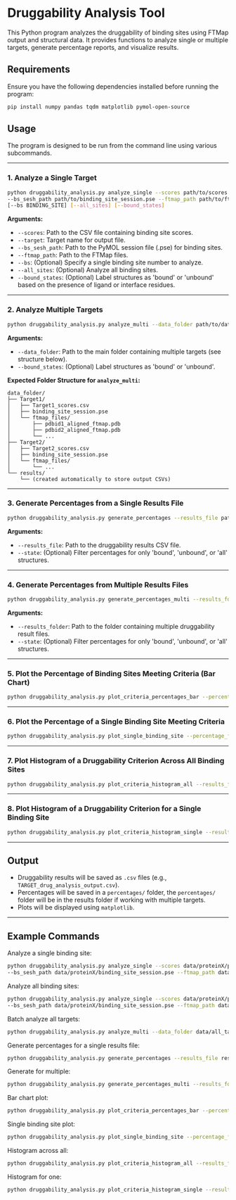 # Druggability Analysis Tool

This Python program analyzes the druggability of binding sites using FTMap output and structural data. It provides functions to analyze single or multiple targets, generate percentage reports, and visualize results.

## Requirements

Ensure you have the following dependencies installed before running the program:

```sh
pip install numpy pandas tqdm matplotlib pymol-open-source
```

## Usage

The program is designed to be run from the command line using various subcommands.

---

### 1. Analyze a Single Target

```sh
python druggability_analysis.py analyze_single --scores path/to/scores.csv --target TARGET_NAME \
--bs_sesh_path path/to/binding_site_session.pse --ftmap_path path/to/ftmap/files \
[--bs BINDING_SITE] [--all_sites] [--bound_states]
```

**Arguments:**
- `--scores`: Path to the CSV file containing binding site scores.
- `--target`: Target name for output file.
- `--bs_sesh_path`: Path to the PyMOL session file (.pse) for binding sites.
- `--ftmap_path`: Path to the FTMap files.
- `--bs`: (Optional) Specify a single binding site number to analyze.
- `--all_sites`: (Optional) Analyze all binding sites.
- `--bound_states`: (Optional) Label structures as 'bound' or 'unbound' based on the presence of ligand or interface residues.

---

### 2. Analyze Multiple Targets

```sh
python druggability_analysis.py analyze_multi --data_folder path/to/data/folder [--bound_states]
```

**Arguments:**
- `--data_folder`: Path to the main folder containing multiple targets (see structure below).
- `--bound_states`: (Optional) Label structures as 'bound' or 'unbound'.

**Expected Folder Structure for `analyze_multi`:**

```
data_folder/
├── Target1/
│   ├── Target1_scores.csv
│   ├── binding_site_session.pse
│   └── ftmap_files/
│       ├── pdbid1_aligned_ftmap.pdb
│       ├── pdbid2_aligned_ftmap.pdb
│       └── ...
├── Target2/
│   ├── Target2_scores.csv
│   ├── binding_site_session.pse
│   └── ftmap_files/
│       └── ...
└── results/
    └── (created automatically to store output CSVs)
```

---

### 3. Generate Percentages from a Single Results File

```sh
python druggability_analysis.py generate_percentages --results_file path/to/results.csv [--state {bound,unbound,all}]
```

**Arguments:**
- `--results_file`: Path to the druggability results CSV file.
- `--state`: (Optional) Filter percentages for only 'bound', 'unbound', or 'all' structures.

---

### 4. Generate Percentages from Multiple Results Files

```sh
python druggability_analysis.py generate_percentages_multi --results_folder path/to/results/folder [--state {bound,unbound,all}]
```

**Arguments:**
- `--results_folder`: Path to the folder containing multiple druggability result files.
- `--state`: (Optional) Filter percentages for only 'bound', 'unbound', or 'all' structures.

---

### 5. Plot the Percentage of Binding Sites Meeting Criteria (Bar Chart)

```sh
python druggability_analysis.py plot_criteria_percentages_bar --percentage_file path/to/percentages.csv [--top_n N]
```

---

### 6. Plot the Percentage of a Single Binding Site Meeting Criteria

```sh
python druggability_analysis.py plot_single_binding_site --percentage_file path/to/percentages.csv --binding_site BINDING_SITE
```

---

### 7. Plot Histogram of a Druggability Criterion Across All Binding Sites

```sh
python druggability_analysis.py plot_criteria_histogram_all --results_file path/to/results.csv --criteria CRITERION [--state {bound,unbound}]
```

---

### 8. Plot Histogram of a Druggability Criterion for a Single Binding Site

```sh
python druggability_analysis.py plot_criteria_histogram_single --results_file path/to/results.csv --criteria CRITERION --binding_site BINDING_SITE [--state {bound,unbound}]
```

---

## Output

- Druggability results will be saved as `.csv` files (e.g., `TARGET_drug_analysis_output.csv`).
- Percentages will be saved in a `percentages/` folder, the `percentages/` folder will be in the results folder if working with multiple targets.
- Plots will be displayed using `matplotlib`.

---

## Example Commands

Analyze a single binding site:

```sh
python druggability_analysis.py analyze_single --scores data/proteinX/proteinX_scores.csv --target proteinX \
--bs_sesh_path data/proteinX/binding_site_session.pse --ftmap_path data/proteinX/ftmap_files --bs 3
```

Analyze all binding sites:

```sh
python druggability_analysis.py analyze_single --scores data/proteinX/proteinX_scores.csv --target proteinX \
--bs_sesh_path data/proteinX/binding_site_session.pse --ftmap_path data/proteinX/ftmap_files --all_sites
```

Batch analyze all targets:

```sh
python druggability_analysis.py analyze_multi --data_folder data/all_targets --bound_states
```

Generate percentages for a single results file:

```sh
python druggability_analysis.py generate_percentages --results_file results/proteinX_drug_analysis_output.csv --state all
```

Generate for multiple:

```sh
python druggability_analysis.py generate_percentages_multi --results_folder results/
```

Bar chart plot:

```sh
python druggability_analysis.py plot_criteria_percentages_bar --percentage_file percentages/proteinX_percentage.csv
```

Single binding site plot:

```sh
python druggability_analysis.py plot_single_binding_site --percentage_file percentages/proteinX_percentage.csv --binding_site binding_site.3
```

Histogram across all:

```sh
python druggability_analysis.py plot_criteria_histogram_all --results_file results/proteinX_drug_analysis_output.csv --criteria high_scoring
```

Histogram for one:

```sh
python druggability_analysis.py plot_criteria_histogram_single --results_file results/proteinX_drug_analysis_output.csv --criteria ccd --binding_site binding_site.3
```
